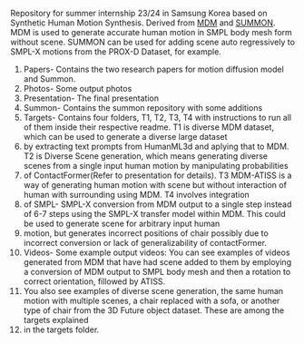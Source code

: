 Repository for summer internship 23/24 in Samsung Korea based on Synthetic Human Motion Synthesis. 
Derived from [MDM]([url](https://github.com/GuyTevet/motion-diffusion-model)https://github.com/GuyTevet/motion-diffusion-model) and [SUMMON]([url](https://github.com/onestarYX/summon)https://github.com/onestarYX/summon).
MDM is used to generate accurate human motion in SMPL body mesh form without scene.
SUMMON can be used for adding scene auto regressively to SMPL-X motions from the PROX-D Dataset, for example. 
1) Papers- Contains the two research papers for motion diffusion model and Summon.
2) Photos- Some output photos
3) Presentation- The final presentation
4) Summon- Contains the summon repository with some additions
5) Targets- Contains four folders, T1, T2, T3, T4 with instructions to run all of them inside their respective readme. T1 is diverse MDM dataset, which can be used to generate a diverse large dataset
6) by extracting text prompts from HumanML3d and aplying that to MDM. T2 is Diverse Scene generation, which means generating diverse scenes from a single input human motion by manipulating probabilities
7) of ContactFormer(Refer to presentation for details). T3 MDM-ATISS is a way of generating human motion with scene but without interaction of human with surrounding using MDM. T4 involves integration
8) of SMPL- SMPL-X conversion from MDM output to a single step instead of 6-7 steps using the SMPL-X transfer model within MDM. This could be used to generate scene for arbitrary input human
9) motion, but generates incorrect positions of chair possibly due to incorrect conversion or lack of generalizability of contactFormer. 
10) Videos- Some example output videos: You can see examples of videos generated from MDM that have had scene added to them by employing a conversion of MDM output to SMPL body mesh and then a rotation to correct orientation, fillowed by ATISS.
11) You also see examples of diverse scene generation, the same human motion with multiple scenes, a chair replaced with a sofa, or another type of chair from the 3D Future object dataset. These are among the targets explained
12) in the targets folder. 
